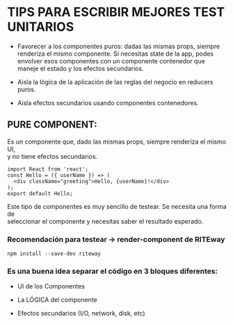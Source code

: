 # TIPS PARA ESCRIBIR MEJORES TEST UNITARIOS

- Favorecer a los componentes puros: dadas las mismas props, siempre renderiza
  el mismo componente. Si necesitas state de la app, podes envolver esos componentes
  con un componente contenedor que maneje el estado y los efectos secundarios.

- Aisla la lógica de la aplicación de las reglas del negocio en reducers puros.

- Aisla efectos secundarios usando componentes contenedores.


## PURE COMPONENT: 

Es un componente que, dado las mismas props, siempre renderiza el mismo UI,  
y no tiene efectos secundarios.  
 

```
import React from 'react';
const Hello = ({ userName }) => (
  <div className="greeting">Hello, {userName}!</div>
);
export default Hello;
```

Este tipo de componentes es muy sencillo de testear. Se necesita una forma de  
seleccionar el componente y necesitas saber el resultado esperado.

### Recomendación para testear -> render-component de RITEway

```
npm install --save-dev riteway

```

### Es una buena idea separar el código en 3 bloques diferentes:

- UI de los Componentes

- La LÓGICA del componente

- Efectos secundarios (I/O, network, disk, etc)